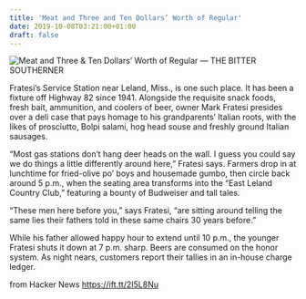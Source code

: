 ```yaml
---
title: 'Meat and Three and Ten Dollars’ Worth of Regular'
date: 2019-10-08T03:21:00+01:00
draft: false
---
```


![](http://static1.squarespace.com/static/51bf0e35e4b010d205f86840/t/5bf5a7d22b6a28025bd17f12/1542825939594/bs_social.jpg?format=1500w "Meat and Three & Ten Dollars’ Worth of Regular — THE BITTER SOUTHERNER")  

Fratesi’s Service Station near Leland, Miss., is one such place. It has been a fixture off Highway 82 since 1941. Alongside the requisite snack foods, fresh bait, ammunition, and coolers of beer, owner Mark Fratesi presides over a deli case that pays homage to his grandparents’ Italian roots, with the likes of prosciutto, Bolpi salami, hog head souse and freshly ground Italian sausages.

“Most gas stations don’t hang deer heads on the wall. I guess you could say we do things a little differently around here,” Fratesi says. Farmers drop in at lunchtime for fried-olive po’ boys and housemade gumbo, then circle back around 5 p.m., when the seating area transforms into the “East Leland Country Club,” featuring a bounty of Budweiser and tall tales.

“These men here before you,” says Fratesi, “are sitting around telling the same lies their fathers told in these same chairs 30 years before.”

While his father allowed happy hour to extend until 10 p.m., the younger Fratesi shuts it down at 7 p.m. sharp. Beers are consumed on the honor system. As night nears, customers report their tallies in an in-house charge ledger.

  
  
from Hacker News https://ift.tt/2I5L8Nu